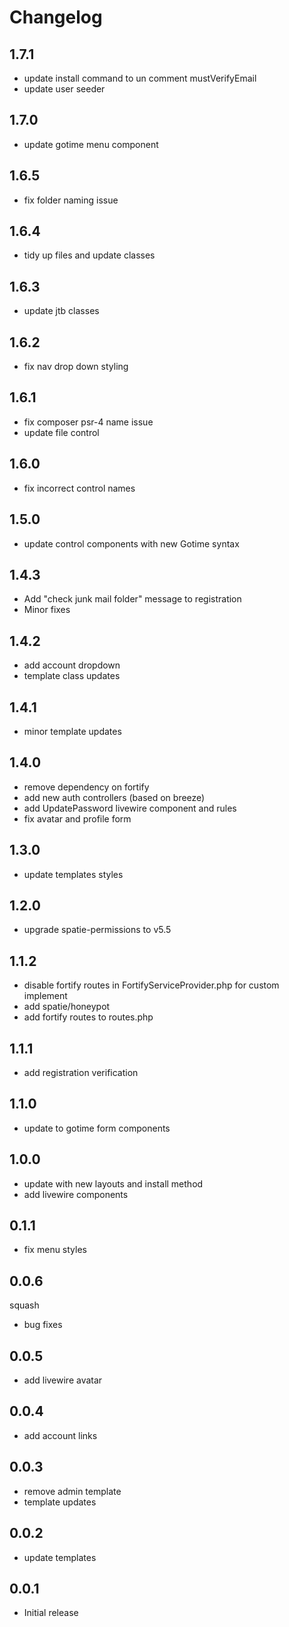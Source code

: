 # Changelog

## 1.7.1
- update install command to un comment mustVerifyEmail
- update user seeder

## 1.7.0
- update gotime menu component

## 1.6.5
- fix folder naming issue

## 1.6.4
- tidy up files and update classes

## 1.6.3
- update jtb classes

## 1.6.2
- fix nav drop down styling

## 1.6.1
- fix composer psr-4 name issue
- update file control

## 1.6.0
- fix incorrect control names

## 1.5.0
- update control components with new Gotime syntax

## 1.4.3
- Add "check junk mail folder" message to registration
- Minor fixes

## 1.4.2
- add account dropdown
- template class updates

## 1.4.1
- minor template updates

## 1.4.0
- remove dependency on fortify
- add new auth controllers (based on breeze)
- add UpdatePassword livewire component and rules
- fix avatar and profile form

## 1.3.0
- update templates styles

## 1.2.0
- upgrade spatie-permissions to v5.5

## 1.1.2
- disable fortify routes in FortifyServiceProvider.php for custom implement
- add spatie/honeypot
- add fortify routes to routes.php

## 1.1.1
- add registration verification

## 1.1.0
- update to gotime form components

## 1.0.0
- update with new layouts and install method
- add livewire components

## 0.1.1
- fix menu styles

## 0.0.6
squash
- bug fixes

## 0.0.5
- add livewire avatar

## 0.0.4
- add account links

## 0.0.3
- remove admin template
- template updates

## 0.0.2
- update templates

## 0.0.1
-   Initial release
